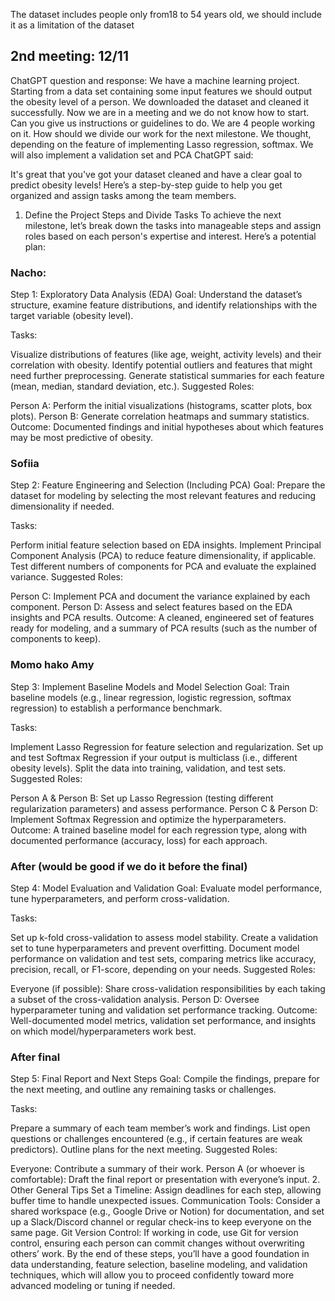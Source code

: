 The dataset includes people only from18 to 54 years old, we should include it as a limitation of the dataset

## 2nd meeting: 12/11

ChatGPT question and response:
We have a machine learning project. Starting from a data set containing some input features we should output the obesity level of a person. We downloaded the dataset and cleaned it successfully. Now we are in a meeting and we do not know how to start. Can you give us instructions or guidelines to do. We are 4 people working on it. How should we divide our work for the next milestone. We thought, depending on the feature of implementing Lasso regression, softmax. We will also implement a validation set and PCA
ChatGPT said:

It's great that you've got your dataset cleaned and have a clear goal to predict obesity levels! Here’s a step-by-step guide to help you get organized and assign tasks among the team members.

1. Define the Project Steps and Divide Tasks
   To achieve the next milestone, let’s break down the tasks into manageable steps and assign roles based on each person's expertise and interest. Here’s a potential plan:

### Nacho:

Step 1: Exploratory Data Analysis (EDA)
Goal: Understand the dataset’s structure, examine feature distributions, and identify relationships with the target variable (obesity level).

Tasks:

Visualize distributions of features (like age, weight, activity levels) and their correlation with obesity.
Identify potential outliers and features that might need further preprocessing.
Generate statistical summaries for each feature (mean, median, standard deviation, etc.).
Suggested Roles:

Person A: Perform the initial visualizations (histograms, scatter plots, box plots).
Person B: Generate correlation heatmaps and summary statistics.
Outcome: Documented findings and initial hypotheses about which features may be most predictive of obesity.

### Sofiia

Step 2: Feature Engineering and Selection (Including PCA)
Goal: Prepare the dataset for modeling by selecting the most relevant features and reducing dimensionality if needed.

Tasks:

Perform initial feature selection based on EDA insights.
Implement Principal Component Analysis (PCA) to reduce feature dimensionality, if applicable.
Test different numbers of components for PCA and evaluate the explained variance.
Suggested Roles:

Person C: Implement PCA and document the variance explained by each component.
Person D: Assess and select features based on the EDA insights and PCA results.
Outcome: A cleaned, engineered set of features ready for modeling, and a summary of PCA results (such as the number of components to keep).

### Momo hako Amy

Step 3: Implement Baseline Models and Model Selection
Goal: Train baseline models (e.g., linear regression, logistic regression, softmax regression) to establish a performance benchmark.

Tasks:

Implement Lasso Regression for feature selection and regularization.
Set up and test Softmax Regression if your output is multiclass (i.e., different obesity levels).
Split the data into training, validation, and test sets.
Suggested Roles:

Person A & Person B: Set up Lasso Regression (testing different regularization parameters) and assess performance.
Person C & Person D: Implement Softmax Regression and optimize the hyperparameters.
Outcome: A trained baseline model for each regression type, along with documented performance (accuracy, loss) for each approach.

### After (would be good if we do it before the final)

Step 4: Model Evaluation and Validation
Goal: Evaluate model performance, tune hyperparameters, and perform cross-validation.

Tasks:

Set up k-fold cross-validation to assess model stability.
Create a validation set to tune hyperparameters and prevent overfitting.
Document model performance on validation and test sets, comparing metrics like accuracy, precision, recall, or F1-score, depending on your needs.
Suggested Roles:

Everyone (if possible): Share cross-validation responsibilities by each taking a subset of the cross-validation analysis.
Person D: Oversee hyperparameter tuning and validation set performance tracking.
Outcome: Well-documented model metrics, validation set performance, and insights on which model/hyperparameters work best.

### After final

Step 5: Final Report and Next Steps
Goal: Compile the findings, prepare for the next meeting, and outline any remaining tasks or challenges.

Tasks:

Prepare a summary of each team member’s work and findings.
List open questions or challenges encountered (e.g., if certain features are weak predictors).
Outline plans for the next meeting.
Suggested Roles:

Everyone: Contribute a summary of their work.
Person A (or whoever is comfortable): Draft the final report or presentation with everyone’s input. 2. Other General Tips
Set a Timeline: Assign deadlines for each step, allowing buffer time to handle unexpected issues.
Communication Tools: Consider a shared workspace (e.g., Google Drive or Notion) for documentation, and set up a Slack/Discord channel or regular check-ins to keep everyone on the same page.
Git Version Control: If working in code, use Git for version control, ensuring each person can commit changes without overwriting others’ work.
By the end of these steps, you’ll have a good foundation in data understanding, feature selection, baseline modeling, and validation techniques, which will allow you to proceed confidently toward more advanced modeling or tuning if needed.
